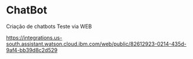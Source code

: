 # ChatBot
Criação de chatbots
Teste via WEB

https://integrations.us-south.assistant.watson.cloud.ibm.com/web/public/82612923-0214-435d-9af4-bb39d8c2d529
